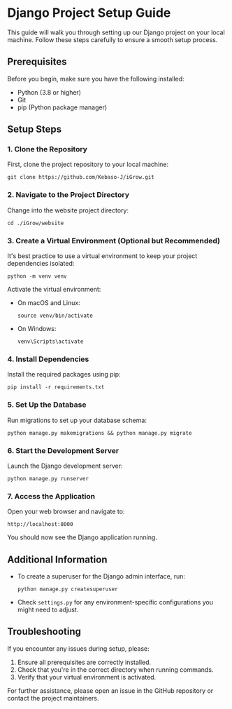 # Django Project Setup Guide

This guide will walk you through setting up our Django project on your local machine. Follow these steps carefully to ensure a smooth setup process.

## Prerequisites

Before you begin, make sure you have the following installed:
- Python (3.8 or higher)
- Git
- pip (Python package manager)

## Setup Steps

### 1. Clone the Repository

First, clone the project repository to your local machine:

```
git clone https://github.com/Kebaso-J/iGrow.git
```

### 2. Navigate to the Project Directory

Change into the website project directory:

```
cd ./iGrow/website
```

### 3. Create a Virtual Environment (Optional but Recommended)

It's best practice to use a virtual environment to keep your project dependencies isolated:

```
python -m venv venv
```

Activate the virtual environment:

- On macOS and Linux:
  ```
  source venv/bin/activate
  ```
- On Windows:
  ```
  venv\Scripts\activate
  ```

### 4. Install Dependencies

Install the required packages using pip:

```
pip install -r requirements.txt
```

### 5. Set Up the Database

Run migrations to set up your database schema:

```
python manage.py makemigrations && python manage.py migrate
```

### 6. Start the Development Server

Launch the Django development server:

```
python manage.py runserver
```

### 7. Access the Application

Open your web browser and navigate to:

```
http://localhost:8000
```

You should now see the Django application running.

## Additional Information

- To create a superuser for the Django admin interface, run:
  ```
  python manage.py createsuperuser
  ```

- Check `settings.py` for any environment-specific configurations you might need to adjust.

## Troubleshooting

If you encounter any issues during setup, please:
1. Ensure all prerequisites are correctly installed.
2. Check that you're in the correct directory when running commands.
3. Verify that your virtual environment is activated.

For further assistance, please open an issue in the GitHub repository or contact the project maintainers.

